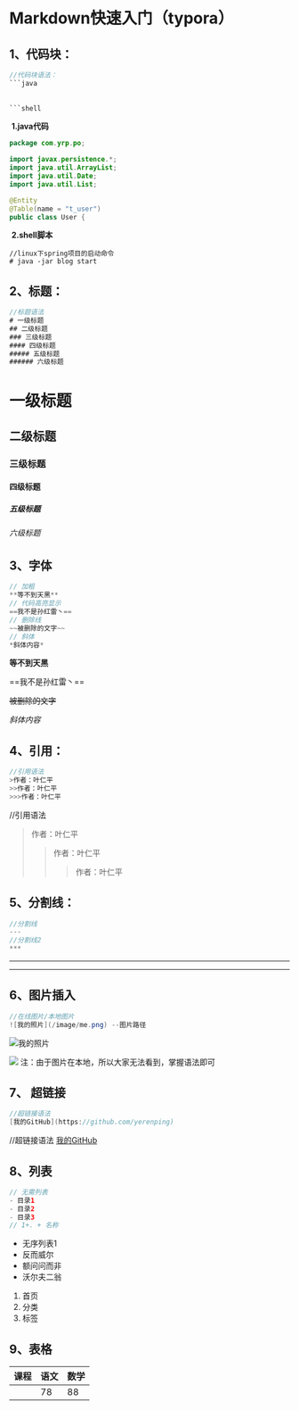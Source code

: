 # Markdown快速入门（typora）

## 1、代码块：

```java
//代码块语法：
​```java
  
    
​```shell
```

​	**1.java代码**

```java
package com.yrp.po;

import javax.persistence.*;
import java.util.ArrayList;
import java.util.Date;
import java.util.List;

@Entity
@Table(name = "t_user")
public class User {
```

​	**2.shell脚本**

```shell
//linux下spring项目的启动命令
# java -jar blog start

```



## 2、标题：

```java
//标题语法
# 一级标题
## 二级标题
### 三级标题
#### 四级标题    
##### 五级标题
###### 六级标题 
```

# 一级标题
## 二级标题
### 三级标题
#### 四级标题

##### 五级标题
###### 六级标题



## 3、字体

```java
// 加粗
**等不到天黑**
// 代码高亮显示
==我不是孙红雷丶==    
// 删除线
~~被删除的文字~~    
// 斜体
*斜体内容*    
```


**等不到天黑**

==我不是孙红雷丶==    

~~被删除的文字~~    

*斜体内容*   



## 4、引用：

```java
//引用语法
>作者：叶仁平
>>作者：叶仁平   
>>>作者：叶仁平     
```

//引用语法
>作者：叶仁平
>>作者：叶仁平   
>>
>>>作者：叶仁平  





## 5、分割线：

```java
//分割线
---
//分割线2
***    


```



---





***



## 6、图片插入

```java
//在线图片/本地图片
![我的照片](/image/me.png) --图片路径
```

![我的照片](https://yerenping.oss-cn-beijing.aliyuncs.com/img/20211220161123.png)



![](images/me4.png) 注：由于图片在本地，所以大家无法看到，掌握语法即可



## 7、 超链接

```java
//超链接语法
[我的GitHub](https://github.com/yerenping)
```

//超链接语法
[我的GitHub](https://github.com/yerenping)



## 8、列表

```java
// 无需列表
- 目录1
- 目录2
- 目录3    
// 1+. + 名称    
```

- 无序列表1
- 反而威尔
- 额问问而非
- 沃尔夫二翁

1. 首页
2. 分类
3. 标签

## 9、表格

| 课程 | 语文 | 数学 |
| ---- | ---- | ---- |
|      | 78   | 88   |

